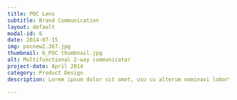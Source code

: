 ```yaml
---
title: POC Lens
subtitle: Brand Communication
layout: default
modal-id: 6
date: 2014-07-15
img: pocnew2.367.jpg
thumbnail: 6_POC thumbnail.jpg
alt: Multifunctional 2-way communicator
project-date: April 2014
category: Product Design
description: Lorem ipsum dolor sit amet, usu cu alterum nominavi lobortis. At duo novum diceret. Tantas apeirian vix et, usu sanctus postulant inciderint ut, populo diceret necessitatibus in vim. Cu eum dicam feugiat noluisse.

---
```

